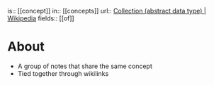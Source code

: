 is:: [[concept]]
in:: [[concepts]]
url:: [Collection (abstract data type) | Wikipedia](https://en.wikipedia.org/wiki/Collection_(abstract_data_type))
fields:: [[of]]

# About
- A group of notes that share the same concept
- Tied together through wikilinks
